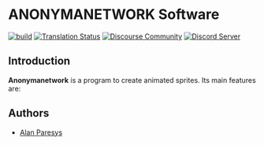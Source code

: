 # ANONYMANETWORK Software

[![build](https://github.com/aseprite/aseprite/actions/workflows/build.yml/badge.svg)](https://github.com/aseprite/aseprite/actions/workflows/build.yml)
[![Translation Status](https://hosted.weblate.org/widget/aseprite/aseprite/svg-badge.svg)](https://hosted.weblate.org/engage/aseprite/)
[![Discourse Community](https://img.shields.io/badge/discourse-community-brightgreen.svg?style=flat)](https://community.aseprite.org/)
[![Discord Server](https://discordapp.com/api/guilds/971102200283664444/embed.png)]([https://discord.gg/Yb2CeX8](https://discord.gg/h7apmv8mEx))

## Introduction

**Anonymanetwork** is a program to create animated sprites. Its main features are:

## Authors

* [Alan Paresys](https://davidcapello.com/)


